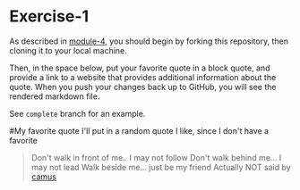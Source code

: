 # Exercise-1

As described in [module-4](https://github.com/INFO-201/m4-git-intro), you should begin by forking this repository, then cloning it to your local machine.

Then, in the space below, put your favorite quote in a block quote, and provide a link to a website that provides additional information about the quote. When you push your changes back up to GitHub, you will see the rendered markdown file.

See `complete` branch for an example.

#My favorite quote
I'll put in a random quote I like, since I don't have a favorite

>Don't walk in front of me.. I may not follow Don't walk behind me... I may not lead Walk beside me... just be my friend
Actually NOT said by [camus](http://www.huffingtonpost.com/lev-raphael/ridiculous-quote-alert_b_6928340.html)


